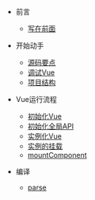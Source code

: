 * 前言

	* [写在前面](/)

* 开始动手

  * [源码要点](/start/mainPoint.md)
  * [调试Vue](/start/debug.md)
  * [项目结构](/start/construction.md)

* Vue运行流程

	* [初始化Vue](/process/init.md)
	* [初始化全局API](/process/initGlobalApi.md)
	* [实例化Vue](/process/instance.md)
	* [实例的挂载](/process/mount.md)
	* [mountComponent](/process/mountComponent.md)

* 编译

	* [parse](/compiler/parse.md)